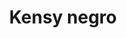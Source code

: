 ---
title: Kensy negro
date: 
draft: false

# descripcion
description : Conjunto de aros y dije de plata con cristal y marquesita

materials: Plata 925

color: 

dimensions: 1,3cm x 2,5cm (dije) - 1,3cm x 2,7cm (aros)

code: 06-18-1054

type: "Conjuntos"

categories: []

price: $8.040,00

price_eftvo: $6.830,00

# Images
# first image will be shown in the product page
images:
  # - image: "images/path_to_image"
  # La ubicacion de las imagenes es imagenes/Conjuntos/Conjuntos.Aros y Dije/06-18-1054-kensy-negro
  - image: "./images/conjuntos/aros_y_dije/06-18-1054-kensy-negro_a.jpg"
  - image: "./images/conjuntos/aros_y_dije/06-18-1054-kensy-negro_b.jpg"
---